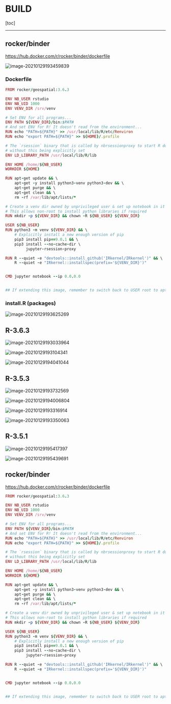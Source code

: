 # BUILD

[toc]

-----



## rocker/binder

https://hub.docker.com/r/rocker/binder/dockerfile

![image-20210129193459839](assets/BUILD/image-20210129193459839.png)

### Dockerfile

```ruby
FROM rocker/geospatial:3.6.3

ENV NB_USER rstudio
ENV NB_UID 1000
ENV VENV_DIR /srv/venv

# Set ENV for all programs...
ENV PATH ${VENV_DIR}/bin:$PATH
# And set ENV for R! It doesn't read from the environment...
RUN echo "PATH=${PATH}" >> /usr/local/lib/R/etc/Renviron
RUN echo "export PATH=${PATH}" >> ${HOME}/.profile

# The `rsession` binary that is called by nbrsessionproxy to start R doesn't seem to start
# without this being explicitly set
ENV LD_LIBRARY_PATH /usr/local/lib/R/lib

ENV HOME /home/${NB_USER}
WORKDIR ${HOME}

RUN apt-get update && \
    apt-get -y install python3-venv python3-dev && \
    apt-get purge && \
    apt-get clean && \
    rm -rf /var/lib/apt/lists/*

# Create a venv dir owned by unprivileged user & set up notebook in it
# This allows non-root to install python libraries if required
RUN mkdir -p ${VENV_DIR} && chown -R ${NB_USER} ${VENV_DIR}

USER ${NB_USER}
RUN python3 -m venv ${VENV_DIR} && \
    # Explicitly install a new enough version of pip
    pip3 install pip==9.0.1 && \
    pip3 install --no-cache-dir \
         jupyter-rsession-proxy

RUN R --quiet -e "devtools::install_github('IRkernel/IRkernel')" && \
    R --quiet -e "IRkernel::installspec(prefix='${VENV_DIR}')"


CMD jupyter notebook --ip 0.0.0.0


## If extending this image, remember to switch back to USER root to apt-get
```



### install.R (packages)

![image-20210129193625269](assets/BUILD/image-20210129193625269.png)

## R-3.6.3



![image-20210129193033964](assets/BUILD/image-20210129193033964.png)



![image-20210129193104341](assets/BUILD/image-20210129193104341.png)



![image-20210129194041044](assets/BUILD/image-20210129194041044.png)







## R-3.5.3

![image-20210129193732569](assets/BUILD/image-20210129193732569.png)



![image-20210129194006804](assets/BUILD/image-20210129194006804.png)







![image-20210129193316914](assets/BUILD/image-20210129193316914.png)



![image-20210129193350063](assets/BUILD/image-20210129193350063.png)



## R-3.5.1

![image-20210129195417397](assets/BUILD/image-20210129195417397.png)



![image-20210129195439691](assets/BUILD/image-20210129195439691.png)



## rocker/binder

https://hub.docker.com/r/rocker/binder/dockerfile

```ruby
FROM rocker/geospatial:3.6.3

ENV NB_USER rstudio
ENV NB_UID 1000
ENV VENV_DIR /srv/venv

# Set ENV for all programs...
ENV PATH ${VENV_DIR}/bin:$PATH
# And set ENV for R! It doesn't read from the environment...
RUN echo "PATH=${PATH}" >> /usr/local/lib/R/etc/Renviron
RUN echo "export PATH=${PATH}" >> ${HOME}/.profile

# The `rsession` binary that is called by nbrsessionproxy to start R doesn't seem to start
# without this being explicitly set
ENV LD_LIBRARY_PATH /usr/local/lib/R/lib

ENV HOME /home/${NB_USER}
WORKDIR ${HOME}

RUN apt-get update && \
    apt-get -y install python3-venv python3-dev && \
    apt-get purge && \
    apt-get clean && \
    rm -rf /var/lib/apt/lists/*

# Create a venv dir owned by unprivileged user & set up notebook in it
# This allows non-root to install python libraries if required
RUN mkdir -p ${VENV_DIR} && chown -R ${NB_USER} ${VENV_DIR}

USER ${NB_USER}
RUN python3 -m venv ${VENV_DIR} && \
    # Explicitly install a new enough version of pip
    pip3 install pip==9.0.1 && \
    pip3 install --no-cache-dir \
         jupyter-rsession-proxy

RUN R --quiet -e "devtools::install_github('IRkernel/IRkernel')" && \
    R --quiet -e "IRkernel::installspec(prefix='${VENV_DIR}')"


CMD jupyter notebook --ip 0.0.0.0


## If extending this image, remember to switch back to USER root to apt-get

```